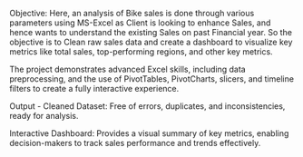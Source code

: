 Objective: Here, an analysis of Bike sales is done through various parameters using MS-Excel as Client is looking to enhance Sales, and hence wants to understand the existing Sales on past Financial year. So the objective is to Clean raw sales data and create a dashboard to visualize key metrics like total sales, top-performing regions, and other key metrics.  

The project demonstrates advanced Excel skills, including data preprocessing, and the use of PivotTables, PivotCharts, slicers, and timeline filters to create a fully interactive experience.

Output - 
Cleaned Dataset: Free of errors, duplicates, and inconsistencies, ready for analysis. 

Interactive Dashboard: Provides a visual summary of key metrics, enabling decision-makers to track sales performance and trends effectively.
